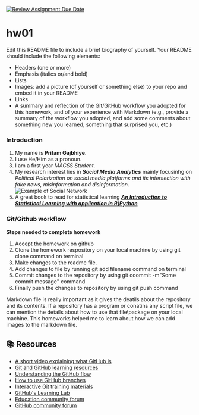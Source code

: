 [![Review Assignment Due Date](https://classroom.github.com/assets/deadline-readme-button-24ddc0f5d75046c5622901739e7c5dd533143b0c8e959d652212380cedb1ea36.svg)](https://classroom.github.com/a/bEPlIkIB)
# hw01

Edit this README file to include a brief biography of yourself. Your README should include the following elements:
* Headers (one or more)
* Emphasis (italics or/and bold)
* Lists
* Images: add a picture (of yourself or something else) to your repo and embed it in your README
* Links
* A summary and reflection of the Git/GitHub workflow you adopted for this homework, and of your experience with Markdown (e.g., provide a summary of the workflow you adopted, and add some comments about something new you learned, something that surprised you, etc.)

### Introduction
1. My name is **Pritam Gajbhiye**.
2. I use He/Him as a pronoun.
3. I am a first year *MACSS Student*.
4. My research interest lies in ***Social Media Analytics*** mainly focusinhg on *Political Polarization on social media platforms and its intersection with fake news, misinformation and disinformation*.
![Example of Social Network](Capture.PNG)
5. A great book to read for statistical learning 
[***An Introduction to Statistical Learning with application in R\Python***](https://www.statlearning.com/)

### Git/Github workflow
**Steps needed to complete homework**
1. Accept the homework on github
2. Clone the homework respository on your local machine by using git clone command on terminal
3. Make changes to the readme file.
4. Add changes to file by running git add filename command on terminal
5. Commit changes to the repository by using git coommit -m"Some commit message" command
6. Finally push the changes to repository by using git push command

Markdown file is really important as it gives the deatils about the repository and its contents. If a repository has a program or conatins any script file, we can mention the details about how to use that file\package on your local machine. This homeworks helped me to learn about how we can add images to the markdown file.



## 📚  Resources 
* [A short video explaining what GitHub is](https://www.youtube.com/watch?v=w3jLJU7DT5E&feature=youtu.be) 
* [Git and GitHub learning resources](https://docs.github.com/en/github/getting-started-with-github/git-and-github-learning-resources) 
* [Understanding the GitHub flow](https://guides.github.com/introduction/flow/)
* [How to use GitHub branches](https://www.youtube.com/watch?v=H5GJfcp3p4Q&feature=youtu.be)
* [Interactive Git training materials](https://githubtraining.github.io/training-manual/#/01_getting_ready_for_class)
* [GitHub's Learning Lab](https://lab.github.com/)
* [Education community forum](https://education.github.community/)
* [GitHub community forum](https://github.community/)
